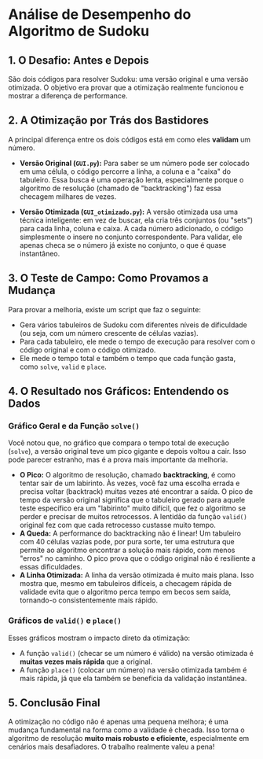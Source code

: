 # Análise de Desempenho do Algoritmo de Sudoku

## 1. O Desafio: Antes e Depois
São dois códigos para resolver Sudoku: uma versão original e uma versão otimizada. O objetivo era provar que a otimização realmente funcionou e mostrar a diferença de performance.

## 2. A Otimização por Trás dos Bastidores
A principal diferença entre os dois códigos está em como eles **validam** um número.

* **Versão Original (`GUI.py`):** Para saber se um número pode ser colocado em uma célula, o código percorre a linha, a coluna e a "caixa" do tabuleiro. Essa busca é uma operação lenta, especialmente porque o algoritmo de resolução (chamado de "backtracking") faz essa checagem milhares de vezes.

* **Versão Otimizada (`GUI_otimizado.py`):** A versão otimizada usa uma técnica inteligente: em vez de buscar, ela cria três conjuntos (ou "sets") para cada linha, coluna e caixa. A cada número adicionado, o código simplesmente o insere no conjunto correspondente. Para validar, ele apenas checa se o número já existe no conjunto, o que é quase instantâneo.

## 3. O Teste de Campo: Como Provamos a Mudança
Para provar a melhoria, existe um script que faz o seguinte:
* Gera vários tabuleiros de Sudoku com diferentes níveis de dificuldade (ou seja, com um número crescente de células vazias).
* Para cada tabuleiro, ele mede o tempo de execução para resolver com o código original e com o código otimizado.
* Ele mede o tempo total e também o tempo que cada função gasta, como `solve`, `valid` e `place`.

## 4. O Resultado nos Gráficos: Entendendo os Dados

### Gráfico Geral e da Função `solve()`

Você notou que, no gráfico que compara o tempo total de execução (`solve`), a versão original teve um pico gigante e depois voltou a cair. Isso pode parecer estranho, mas é a prova mais importante da melhoria.

* **O Pico:** O algoritmo de resolução, chamado **backtracking**, é como tentar sair de um labirinto. Às vezes, você faz uma escolha errada e precisa voltar (backtrack) muitas vezes até encontrar a saída. O pico de tempo da versão original significa que o tabuleiro gerado para aquele teste específico era um "labirinto" muito difícil, que fez o algoritmo se perder e precisar de muitos retrocessos. A lentidão da função `valid()` original fez com que cada retrocesso custasse muito tempo.
* **A Queda:** A performance do backtracking não é linear! Um tabuleiro com 40 células vazias pode, por pura sorte, ter uma estrutura que permite ao algoritmo encontrar a solução mais rápido, com menos "erros" no caminho. O pico prova que o código original não é resiliente a essas dificuldades.
* **A Linha Otimizada:** A linha da versão otimizada é muito mais plana. Isso mostra que, mesmo em tabuleiros difíceis, a checagem rápida de validade evita que o algoritmo perca tempo em becos sem saída, tornando-o consistentemente mais rápido.

### Gráficos de `valid()` e `place()`

Esses gráficos mostram o impacto direto da otimização:
* A função `valid()` (checar se um número é válido) na versão otimizada é **muitas vezes mais rápida** que a original.
* A função `place()` (colocar um número) na versão otimizada também é mais rápida, já que ela também se beneficia da validação instantânea.

## 5. Conclusão Final

A otimização no código não é apenas uma pequena melhora; é uma mudança fundamental na forma como a validade é checada. Isso torna o algoritmo de resolução **muito mais robusto e eficiente**, especialmente em cenários mais desafiadores. O trabalho realmente valeu a pena!
